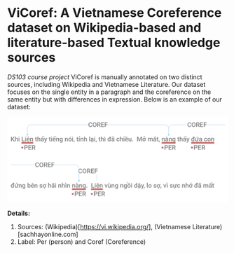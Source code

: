# ViCoref: A Vietnamese Coreference dataset on Wikipedia-based and literature-based Textual knowledge sources

*DS103 course project*
ViCoref is manually annotated on two distinct sources, including Wikipedia and Vietnamese Literature. Our dataset focuses on the single entity in a paragraph and the coreference on the same entity but with differences in expression. Below is an example of our dataset:

![alt text](https://github.com/HighWill0/ViCoref/blob/main/image/example.png)

**Details:**
  1. Sources: (Wikipedia)[https://vi.wikipedia.org/], (Vietnamese Literature)[sachhayonline.com]
  2. Label: Per (person) and Coref (Coreference)
